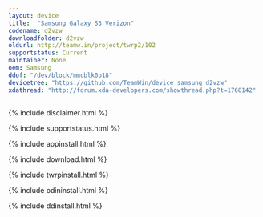 ```yaml
---
layout: device
title:  "Samsung Galaxy S3 Verizon"
codename: d2vzw
downloadfolder: d2vzw
oldurl: http://teamw.in/project/twrp2/102
supportstatus: Current
maintainer: None
oem: Samsung
ddof: "/dev/block/mmcblk0p18"
devicetree: "https://github.com/TeamWin/device_samsung_d2vzw"
xdathread: "http://forum.xda-developers.com/showthread.php?t=1768142"
---
```


{% include disclaimer.html %}

{% include supportstatus.html %}

{% include appinstall.html %}

{% include download.html %}

{% include twrpinstall.html %}

{% include odininstall.html %}

{% include ddinstall.html %}
